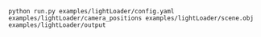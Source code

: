 `python run.py examples/lightLoader/config.yaml examples/lightLoader/camera_positions examples/lightLoader/scene.obj examples/lightLoader/output`